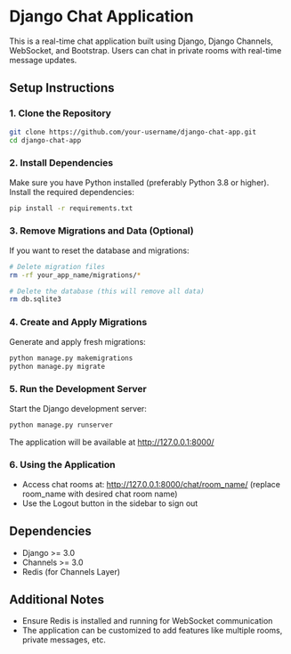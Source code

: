 # Django Chat Application

This is a real-time chat application built using Django, Django Channels, WebSocket, and Bootstrap. Users can chat in private rooms with real-time message updates.

## Setup Instructions

### 1. Clone the Repository
```bash
git clone https://github.com/your-username/django-chat-app.git
cd django-chat-app
```

### 2. Install Dependencies
Make sure you have Python installed (preferably Python 3.8 or higher). Install the required dependencies:
```bash
pip install -r requirements.txt
```

### 3. Remove Migrations and Data (Optional)
If you want to reset the database and migrations:
```bash
# Delete migration files
rm -rf your_app_name/migrations/*

# Delete the database (this will remove all data)
rm db.sqlite3
```

### 4. Create and Apply Migrations
Generate and apply fresh migrations:
```bash
python manage.py makemigrations
python manage.py migrate
```

### 5. Run the Development Server
Start the Django development server:
```bash
python manage.py runserver
```
The application will be available at http://127.0.0.1:8000/

### 6. Using the Application
- Access chat rooms at: http://127.0.0.1:8000/chat/room_name/ (replace room_name with desired chat room name)
- Use the Logout button in the sidebar to sign out

## Dependencies
- Django >= 3.0
- Channels >= 3.0
- Redis (for Channels Layer)

## Additional Notes
- Ensure Redis is installed and running for WebSocket communication
- The application can be customized to add features like multiple rooms, private messages, etc.